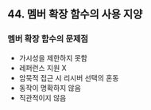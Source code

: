 ## 44. 멤버 확장 함수의 사용 지양

### 멤버 확장 함수의 문제점
- 가시성을 제한하지 못함
- 레퍼런스 지원 X
- 암묵적 접근 시 리시버 선택의 혼동
- 동작이 명확하지 않음
- 직관적이지 않음